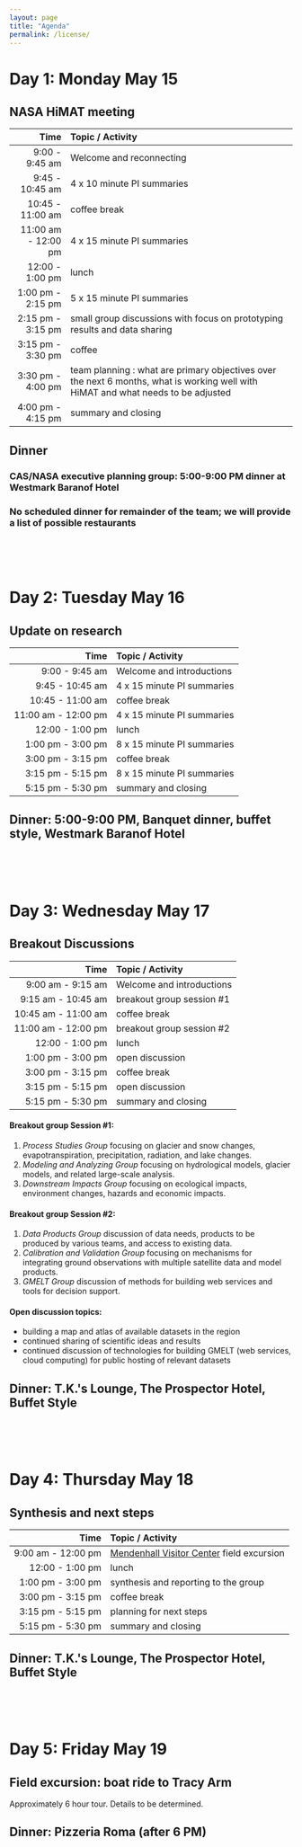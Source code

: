 ```yaml
---
layout: page
title: "Agenda"
permalink: /license/
---
```


# Day 1: Monday May 15
## NASA HiMAT meeting


| Time | Topic / Activity |
|------------:|:-------------|
| 9:00 - 9:45 am | Welcome and reconnecting |
| 9:45 - 10:45 am | 4 x 10 minute PI summaries |
| 10:45 - 11:00 am | coffee break |
| 11:00 am - 12:00 pm | 4 x 15 minute PI summaries |
| 12:00 - 1:00 pm | lunch |
| 1:00 pm - 2:15 pm | 5 x 15 minute PI summaries |
| 2:15 pm - 3:15 pm | small group discussions with focus on prototyping results and data sharing |
| 3:15 pm - 3:30 pm | coffee | 
| 3:30 pm - 4:00 pm | team planning : what are primary objectives over the next 6 months, what is working well with HiMAT and what needs to be adjusted |
| 4:00 pm - 4:15 pm | summary and closing |

## Dinner
### CAS/NASA executive planning group: 5:00-9:00 PM dinner at Westmark Baranof Hotel

### No scheduled dinner for remainder of the team; we will provide a list of possible restaurants 
<br><br><br>

# Day 2: Tuesday May 16
## Update on research

| Time | Topic / Activity |
|------------:|:-------------|
| 9:00 - 9:45 am | Welcome and introductions |
| 9:45 - 10:45 am | 4 x 15 minute PI summaries |
| 10:45 - 11:00 am | coffee break |
| 11:00 am - 12:00 pm | 4 x 15 minute PI summaries |
| 12:00 - 1:00 pm | lunch |
| 1:00 pm - 3:00 pm | 8 x 15 minute PI summaries |
| 3:00 pm - 3:15 pm | coffee break |
| 3:15 pm - 5:15 pm | 8 x 15 minute PI summaries | 
| 5:15 pm - 5:30 pm | summary and closing |

## Dinner: 5:00-9:00 PM, Banquet dinner, buffet style, Westmark Baranof Hotel
<br><br><br>
 

# Day 3: Wednesday May 17
## Breakout Discussions 

| Time | Topic / Activity |
|------------:|:-------------|
| 9:00 am - 9:15 am | Welcome and introductions |
| 9:15 am - 10:45 am | breakout group session #1 |
| 10:45 am - 11:00 am | coffee break | 
| 11:00 am - 12:00 pm | breakout group session #2 |
| 12:00 - 1:00 pm | lunch |
| 1:00 pm - 3:00 pm | open discussion |
| 3:00 pm - 3:15 pm | coffee break |
| 3:15 pm - 5:15 pm | open discussion | 
| 5:15 pm - 5:30 pm | summary and closing |

#### Breakout group Session #1:

1. *Process Studies Group* focusing on glacier and snow changes, evapotranspiration, precipitation, radiation, and lake changes.
2. *Modeling and Analyzing Group* focusing on hydrological models, glacier models, and related large-scale analysis.
3. *Downstream Impacts Group* focusing on ecological impacts, environment changes, hazards and economic impacts.
 
#### Breakout group Session #2:

1. *Data Products Group* discussion of data needs, products to be produced by various teams, and access to existing data.
2. *Calibration and Validation Group* focusing on mechanisms for integrating ground observations with multiple satellite data and model products.
3. *GMELT Group* discussion of methods for building web services and tools for decision support.

#### Open discussion topics:

- building a map and atlas of available datasets in the region
- continued sharing of scientific ideas and results
- continued discussion of technologies for building GMELT (web services, cloud computing) for public hosting of relevant datasets

## Dinner: T.K.'s Lounge, The Prospector Hotel, Buffet Style
<br><br><br>

# Day 4: Thursday May 18
## Synthesis and next steps

| Time | Topic / Activity |
|------------:|:-------------|
| 9:00 am - 12:00 pm | [Mendenhall Visitor Center](https://www.fs.usda.gov/detail/tongass/about-forest/offices/?cid=stelprdb5400800) field excursion |
| 12:00 - 1:00 pm | lunch |
| 1:00 pm - 3:00 pm | synthesis and reporting to the group |
| 3:00 pm - 3:15 pm | coffee break |
| 3:15 pm - 5:15 pm | planning for next steps | 
| 5:15 pm - 5:30 pm | summary and closing |

## Dinner: T.K.'s Lounge, The Prospector Hotel, Buffet Style
<br><br><br>

# Day 5: Friday May 19
## Field excursion: boat ride to Tracy Arm

Approximately 6 hour tour. Details to be determined.

## Dinner: Pizzeria Roma (after 6 PM)
